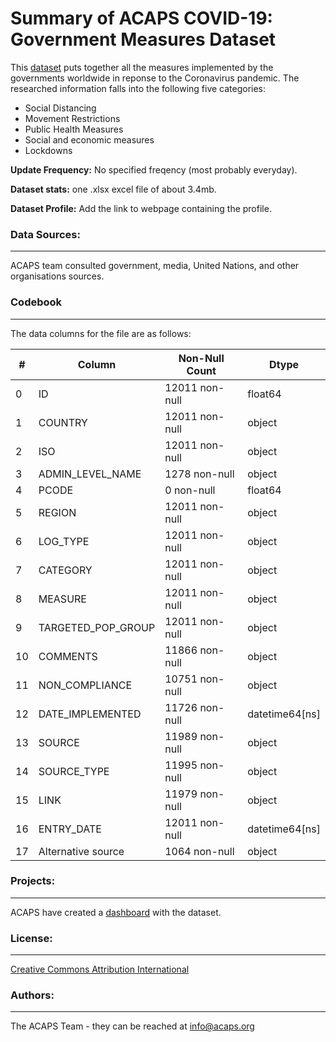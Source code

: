 # Summary of ACAPS COVID-19: Government Measures Dataset
This [dataset](https://data.humdata.org/dataset/acaps-covid19-government-measures-dataset) puts together all the measures implemented by the governments worldwide in reponse to the Coronavirus pandemic. The researched information falls into the following five categories:
 * Social Distancing
 * Movement Restrictions
 * Public Health Measures
 * Social and economic measures
 * Lockdowns

**Update Frequency:** No specified freqency (most probably everyday).

**Dataset stats:** one .xlsx excel file of about 3.4mb.

**Dataset Profile:** Add the link to webpage containing the profile.

### Data Sources:
--------
ACAPS team consulted government, media, United Nations, and other organisations sources.


### Codebook
--------------
The data columns for the file are as follows:

| #  | Column           |    Non-Null Count  | Dtype    |     
|---  |------           |    --------------  | -----    |     
| 0   |ID               |    12011 non-null  | float64  |     
| 1   |COUNTRY          |     12011 non-null | object   |     
| 2   |ISO              |    12011 non-null  |object    |    
| 3   |ADMIN_LEVEL_NAME |   1278 non-null    |object    |    
| 4   |PCODE              | 0 non-null      |float64     |  
| 5   |REGION             | 12011 non-null  |object      |  
| 6   |LOG_TYPE           | 12011 non-null  |object      |  
| 7   |CATEGORY           | 12011 non-null  |object      |  
| 8   |MEASURE            | 12011 non-null  |object      |  
| 9   |TARGETED_POP_GROUP | 12011 non-null  |object      |  
| 10  |COMMENTS           | 11866 non-null  |object      |  
| 11  |NON_COMPLIANCE     | 10751 non-null  |object      |  
| 12  |DATE_IMPLEMENTED   | 11726 non-null  |datetime64[ns]|
| 13  |SOURCE             | 11989 non-null  |object      |  
| 14  |SOURCE_TYPE        | 11995 non-null  |object      |  
| 15  |LINK               | 11979 non-null  |object      |  
| 16  |ENTRY_DATE         | 12011 non-null  |datetime64[ns]|
| 17  |Alternative source | 1064 non-null   |object |

### Projects:
-------------
ACAPS have created a [dashboard](https://data.humdata.org/dataset/acaps-covid19-government-measures-dataset) with the dataset.

### License:
-------------
[Creative Commons Attribution International](https://data.humdata.org/about/license)

### Authors:
-------------
The ACAPS Team - they can be reached at info@acaps.org  
